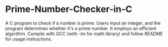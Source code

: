 # Prime-Number-Checker-in-C
A C program to check if a number is prime. Users input an integer, and the program determines whether it's a prime number. It employs an efficient algorithm. Compile with GCC (with -lm for math library) and follow README for usage instructions.
